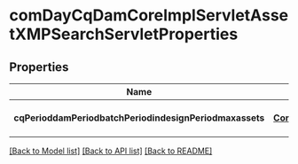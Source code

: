 # comDayCqDamCoreImplServletAssetXMPSearchServletProperties

## Properties
Name | Type | Description | Notes
------------ | ------------- | ------------- | -------------
**cqPerioddamPeriodbatchPeriodindesignPeriodmaxassets** | [**ConfigNodePropertyInteger**](ConfigNodePropertyInteger.md) |  | [optional] [default to null]

[[Back to Model list]](../README.md#documentation-for-models) [[Back to API list]](../README.md#documentation-for-api-endpoints) [[Back to README]](../README.md)


